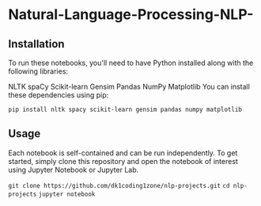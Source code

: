# Natural-Language-Processing-NLP-
## Installation
To run these notebooks, you'll need to have Python installed along with the following libraries:

NLTK
spaCy
Scikit-learn
Gensim
Pandas
NumPy
Matplotlib
You can install these dependencies using pip:


```pip install nltk spacy scikit-learn gensim pandas numpy matplotlib```
## Usage
Each notebook is self-contained and can be run independently. To get started, simply clone this repository and open the notebook of interest using Jupyter Notebook or Jupyter Lab.

```git clone https://github.com/dk1coding1zone/nlp-projects.git```
```cd nlp-projects```
```jupyter notebook```
